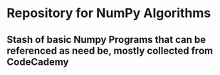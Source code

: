 # Repository for NumPy Algorithms

## Stash of basic Numpy Programs that can be referenced as need be, mostly collected from CodeCademy